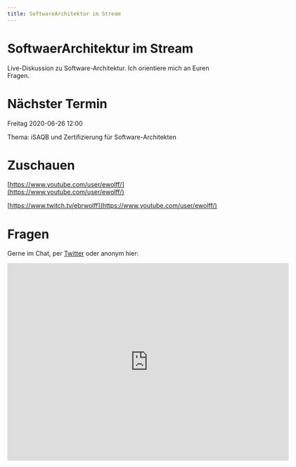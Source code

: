 ```yaml
---
title: SoftwareArchitektur im Stream
---
```


# SoftwaerArchitektur im Stream

Live-Diskussion zu Software-Architektur. Ich orientiere mich an Euren
Fragen.

# Nächster Termin

Freitag 2020-06-26 12:00

Thema: iSAQB und Zertifizierung für Software-Architekten

# Zuschauen

[https://www.youtube.com/user/ewolff/](https://www.youtube.com/user/ewolff/)

[https://www.twitch.tv/ebrwolff](https://www.youtube.com/user/ewolff/)

# Fragen

Gerne im Chat, per [Twitter](https://twitter.com/ewolff) oder anonym
hier:

<iframe
src="https://docs.google.com/forms/d/e/1FAIpQLSf0xIZkNG_wRJ0IiobVcO3Z-q3dQMcwYTww0wgiWCupZCKM4A/viewform?embedded=true"
width="640" height="450" frameborder="0" marginheight="0"
marginwidth="0">Loading…</iframe>

